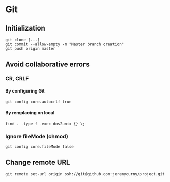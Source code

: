 # Git

## Initialization

```
git clone [...]
git commit --allow-empty -m "Master branch creation"
git push origin master
```

## Avoid collaborative errors

### CR, CRLF

#### By configuring Git

```
git config core.autocrlf true
```

#### By remplacing on local

```
find . -type f -exec dos2unix {} \;
```

### Ignore fileMode (chmod)
```
git config core.fileMode false
```

## Change remote URL

```
git remote set-url origin ssh://git@github.com:jeremycurny/project.git
```
